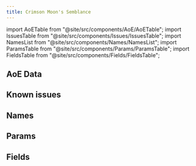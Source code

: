 ```yaml
---
title: Crimson Moon's Semblance
---
```


import AoETable from "@site/src/components/AoE/AoETable";
import IssuesTable from "@site/src/components/Issues/IssuesTable";
import NamesList from "@site/src/components/Names/NamesList";
import ParamsTable from "@site/src/components/Params/ParamsTable";
import FieldsTable from "@site/src/components/Fields/FieldsTable";

## AoE Data

<AoETable item_key="crimsonmoonssemblance" data_src="weapon" />

## Known issues

<IssuesTable item_key="crimsonmoonssemblance" data_src="weapon" />

## Names

<NamesList item_key="crimsonmoonssemblance" data_src="weapon" />

## Params

<ParamsTable item_key="crimsonmoonssemblance" data_src="weapon" />

## Fields

<FieldsTable item_key="crimsonmoonssemblance" data_src="weapon" />
